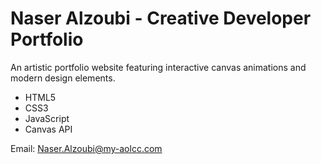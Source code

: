# Naser Alzoubi - Creative Developer Portfolio

An artistic portfolio website featuring interactive canvas animations and modern design elements.


- HTML5
- CSS3
- JavaScript
- Canvas API

Email: Naser.Alzoubi@my-aolcc.com
